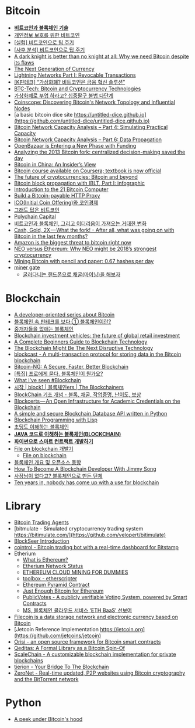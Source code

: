Bitcoin
=======
* **[비트코인과 블록체인 기술](http://d2.naver.com/helloworld/8237898)**
* [개인정보 보호를 위한 비트코인](http://www.thestartupbible.com/2015/03/bitcoins-for-personal-privacy.html)
* [\[실험\] 비트코인으로 팁 주기](http://www.thestartupbible.com/2015/04/tipping-with-bitcoins-an-experiment.html)
* [\[사후 분석\] 비트코인으로 팁 주기](http://www.thestartupbible.com/2015/04/tipping-with-bitcoins-postmortem.html)
* [A dark knight is better than no knight at all: Why we need Bitcoin despite its flaws](http://suitpossum.blogspot.kr/2015/03/bitcoin-power-dynamics.html)
* [The Next Generation of Currency](http://www.wired.com/partners/bnymellon/futureofmoney/)
* [Lightning Networks Part I: Revocable Transactions](http://rusty.ozlabs.org/?p=450)
* [[K핀테크] “가상화폐? 비트코인은 금융 혁신 솔루션”](http://www.bloter.net/archives/225902)
* [BTC-Tech: Bitcoin and Cryptocurrency Technologies](https://piazza.com/princeton/spring2015/btctech/resources)
* [가상화폐로 부업 하라고? 십중팔구 불법 다단계](http://www.bloter.net/archives/227505)
* [Coinscope: Discovering Bitcoin's Network Topology and Influential Nodes](http://cs.umd.edu/projects/coinscope/)
* [a basic bitcoin dice site https://untitled-dice.github.io](https://github.com/untitled-dice/untitled-dice.github.io)
* [Bitcoin Network Capacity Analysis – Part 4: Simulating Practical Capacity](https://tradeblock.com/blog/bitcoin-network-capacity-analysis-part-4-simulating-practical-capacity)
* [Bitcoin Network Capacity Analysis – Part 6: Data Propagation](https://tradeblock.com/blog/bitcoin-network-capacity-analysis-part-6-data-propagation)
* [OpenBazaar is Entering a New Phase with Funding](https://blog.openbazaar.org/openbazaar-is-entering-a-new-phase-with-funding/)
* [Analyzing the 2013 Bitcoin fork: centralized decision-making saved the day](https://freedom-to-tinker.com/blog/randomwalker/analyzing-the-2013-bitcoin-fork-centralized-decision-making-saved-the-day/)
* [Bitcoin in China: An Insider’s View](http://www.coindesk.com/bitcoin-in-china-an-insiders-view/)
* [Bitcoin course available on Coursera; textbook is now official](https://freedom-to-tinker.com/blog/randomwalker/bitcoin-course-available-on-coursera-textbook-is-now-official/)
* [The future of cryptocurrencies: Bitcoin and beyond](http://www.nature.com/news/the-future-of-cryptocurrencies-bitcoin-and-beyond-1.18447)
* [Bitcoin block propagation with IBLT, Part I: infographic](http://popeller.io/index.php/2015/10/09/bitcoin-block-propagation-with-iblt-infographic/)
* [Introduction to the 21 Bitcoin Computer](https://21.co/learn/)
* [Build a Bitcoin-payable HTTP Proxy](https://21.co/learn/bitcoin-payable-http-proxy/)
* [ICO(Initial Coin Offering)와 코인경제](http://www.thestartupbible.com/2017/04/initial-coin-offering-and-the-token-economy.html)
* [그래도 답은 비트코인](http://www.thestartupbible.com/2017/04/despite-all-the-chaos-bitcoin-still-is-the-answer.html)
* [Polychain Capital](http://www.thestartupbible.com/2017/05/polychain-capital.html)
* [비트코인과 블록체인, 그리고 이더리움이 가져오는 거대한 변화](https://sungmooncho.com/2017/05/29/bitcoin-blockchain-etherium/)
* [Cash, Gold, 2X — What the fork! - After all, what was going on with Bitcoin in the last few months?](https://hackernoon.com/cash-gold-2x-what-the-fork-272ecc0ad370)
* [Amazon is the biggest threat to bitcoin right now](https://hackernoon.com/amazon-is-the-biggest-threat-to-bitcoin-right-now-62a56d8435e4)
* [NEO versus Ethereum: Why NEO might be 2018’s strongest cryptocurrency](https://hackernoon.com/neo-versus-ethereum-why-neo-might-be-2018s-strongest-cryptocurrency-79956138bea3)
* [Mining Bitcoin with pencil and paper: 0.67 hashes per day](http://www.righto.com/2014/09/mining-bitcoin-with-pencil-and-paper.html)
* [miner gate](www.minergate.com)
  * [굴러다니는 핸드폰으로 채굴(마이닝)을 해보자](https://blog.naver.com/pjt3591oo/221173219539)

# Blockchain
* [A developer-oriented series about Bitcoin](http://davidederosa.com/basic-blockchain-programming/)
* [블록체인 속 핀테크를 보다 ① 블록체인이란?](http://www.bloter.net/archives/230157)
* [중개자들을 없애는 블록체인](http://www.thestartupbible.com/2015/07/how-blockchain-can-get-rid-of-middlemen.html)
* [Blockchain investment vehicles: the future of global retail investment](https://medium.com/@jbrukh/blockchain-investment-vehicles-3ca285797060)
* [A Complete Beginners Guide to Blockchain Technology](http://blockstrap.com/en/a-complete-beginners-guide-to-blockchain-technology/)
* [The Blockchain Might Be The Next Disruptive Technology](http://techcrunch.com/2015/10/03/the-blockchain-might-be-the-next-disruptive-technology)
* [blockcast - A multi-transaction protocol for storing data in the Bitcoin blockchain](https://github.com/blockai/blockcast)
* [Bitcoin-NG: A Secure, Faster, Better Blockchain](http://hackingdistributed.com/2015/10/14/bitcoin-ng/)
* [[특집] 프로에게 묻다. 블록체인이 뭔가요?](http://techneedle.com/archives/29941)
* [What i've seen #Blockchain](https://brunch.co.kr/@ejang/9)
* [시작 | block1 | 블록체인ers | The Blockchainers](https://www.youtube.com/watch?v=WKrbLt-SG8k)
* [BlockChain 기초 개념 - 블록, 채굴, 작업증명, 난이도, 보상](https://steemit.com/kr/@hanmomhanda/blockchain)
* [Blockcerts — An Open Infrastructure for Academic Credentials on the Blockchain](https://medium.com/mit-media-lab/blockcerts-an-open-infrastructure-for-academic-credentials-on-the-blockchain-899a6b880b2f)
* [A simple and secure Blockchain Database API written in Python](https://hackernoon.com/how-finance-data-can-be-secured-by-blockchain-technology-a-fast-and-simple-adoption-with-200-5e762299b67)
* [Blockchain Programming with Lisp](https://www.slideshare.net/cheolhee/blockchain-programming-with-lisp)
* [초딩도 이해하는 블록체인](https://steemkr.com/kr/@tintom/2fgvq8)
* **[JAVA 코드로 이해하는 블록체인(BLOCKCHAIN)](http://guruble.com/java-%EC%BD%94%EB%93%9C%EB%A1%9C-%EC%9D%B4%ED%95%B4%ED%95%98%EB%8A%94-%EB%B8%94%EB%A1%9D%EC%B2%B4%EC%9D%B8blockchain/)**
* **[파이썬으로 스마트 컨트랙트 개발하기](https://winterj.me/smart-contract-with-python/)**
* [File on blockchain 개발기](https://winterj.me/file-on-blockchain/)
  * [File on blockchain](https://github.com/JungWinter/file-on-blockchain)
* [블록체인 개요 및 오픈소스 동향](http://daddycat.blogspot.kr/2017/12/blog-post.html)
* [How To Become A Blockchain Developer With Jimmy Song](https://hackernoon.com/how-to-become-a-blockchain-developer-with-jimmy-song-a1333072a2e3)
* [사장님이 없다고? 블록체인으로 만든 단체](http://ppss.kr/archives/144783)
* [Ten years in, nobody has come up with a use for blockchain](https://hackernoon.com/ten-years-in-nobody-has-come-up-with-a-use-case-for-blockchain-ee98c180100)

# Library
* [Bitcoin Trading Agents](http://tombell93.co.uk/wp-content/uploads/2015/05/BitcoinTradingAgents.pdf)
* [bitmulate - Simulated cryptocurrency trading system https://bitimulate.com/](https://github.com/velopert/bitimulate)
* [BlockSeer Introduction](https://www.youtube.com/watch?v=y_MNVekX6g4&feature=youtu.be)
* [cointrol - Bitcoin trading bot with a real-time dashboard for Bitstamp](https://github.com/jkbrzt/cointrol)
* Etherium
  * [What is Ethereum?](http://etherscripter.com/what_is_ethereum.html)
  * [Etherium Network Status](https://stats.ethdev.com/)
  * [ETHEREUM CLOUD MINING FOR DUMMIES](https://github.com/angelomilan/ethereum-guides/blob/master/GPU-cloud_mining.md)
  * [toolbox - etherscripter](http://etherscripter.com/0-5-1/)
  * [Ethereum Pyramid Contract](https://www.ethereumpyramid.com/)
  * [Just Enough Bitcoin for Ethereum](https://medium.com/@ConsenSys/time-sure-does-fly-ed4518792679)
  * [PublicVotes - A publicly verifiable Voting System, powered by Smart Contracts](http://publicvotes.org/)
  * [MS, 블록체인 클라우드 서비스 ‘ETH BaaS’ 선보여](http://www.bloter.net/archives/243623)
* [Filecoin is a data storage network and electronic currency based on Bitcoin](http://filecoin.io/)
* [Jetcoin Reference Implementation https://jetcoin.org](https://github.com/jetcoins/jetcoin)
* [Orisi - an open source framework for Bitcoin smart contracts](http://orisi.org/about)
* [Qeditas: A Formal Library as a Bitcoin Spin-Of](http://qeditas.org/qeditas.pdf)
* [ScaleChain - A customizable blockchain implementation for private blockchains](https://github.com/ScaleChain/scalechain)
* [tierion - Your Bridge To The Blockchain](https://tierion.com/)
* [ZeroNet - Real-time updated, P2P websites using Bitcoin cryptography and the BitTorrent network](http://zeronet.io/)

# Python
* [A peek under Bitcoin's hood](http://www.samlewis.me/2017/06/a-peek-under-bitcoins-hood/)
